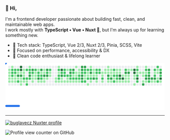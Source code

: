 ### 👋 Hi,

I'm a frontend developer passionate about building fast, clean, and maintainable web apps.  
I work mostly with **TypeScript • Vue • Nuxt 💚**, but I'm always up for learning something new.

- 🧰 Tech stack: TypeScript, Vue 2/3, Nuxt 2/3, Pinia, SCSS, Vite
- 🚀 Focused on performance, accessibility & DX
- 🎯 Clean code enthusiast & lifelong learner

<picture>
  <source
    media="(prefers-color-scheme: dark)"
    srcset="https://raw.githubusercontent.com/buglavecz/buglavecz/refs/heads/github-breakout/images/breakout-dark.svg"
  />
  <source
    media="(prefers-color-scheme: light)"
    srcset="https://raw.githubusercontent.com/buglavecz/buglavecz/refs/heads/github-breakout/images/breakout-light.svg"
  />
  <img alt="Breakout Game" src=https://raw.githubusercontent.com/buglavecz/buglavecz/refs/heads/github-breakout/images/breakout-light.svg" />
</picture>

---

[![buglavecz Nuxter profile](https://nuxters.nuxt.com/card/buglavecz/og.png?T=123)](https://nuxters.nuxt.com/buglavecz)

![Profile view counter on GitHub](https://komarev.com/ghpvc/?username=buglavecz)
